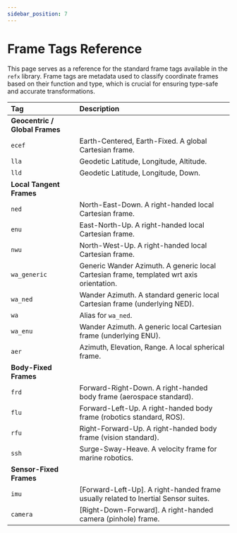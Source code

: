 ```yaml
---
sidebar_position: 7
---
```


# Frame Tags Reference

This page serves as a reference for the standard frame tags available in the `refx` library. Frame tags are metadata used to classify coordinate frames based on their function and type, which is crucial for ensuring type-safe and accurate transformations.

| Tag | Description |
| :--- | :--- |
| **Geocentric / Global Frames** | |
| `ecef` | Earth-Centered, Earth-Fixed. A global Cartesian frame. |
| `lla` | Geodetic Latitude, Longitude, Altitude. |
| `lld` | Geodetic Latitude, Longitude, Down. |
| **Local Tangent Frames** | |
| `ned` | North-East-Down. A right-handed local Cartesian frame. |
| `enu` | East-North-Up. A right-handed local Cartesian frame. |
| `nwu` | North-West-Up. A right-handed local Cartesian frame. |
| `wa_generic` | Generic Wander Azimuth. A generic local Cartesian frame, templated wrt axis orientation. |
| `wa_ned` | Wander Azimuth. A standard generic local Cartesian frame (underlying NED). |
| `wa` | Alias for `wa_ned`. |
| `wa_enu` | Wander Azimuth. A generic local Cartesian frame (underlying ENU). |
| `aer` | Azimuth, Elevation, Range. A local spherical frame. |
| **Body-Fixed Frames** | |
| `frd` | Forward-Right-Down. A right-handed body frame (aerospace standard). |
| `flu` | Forward-Left-Up. A right-handed body frame (robotics standard, ROS). |
| `rfu` | Right-Forward-Up. A right-handed body frame (vision standard). |
| `ssh` | Surge-Sway-Heave. A velocity frame for marine robotics. |
| **Sensor-Fixed Frames** | |
| `imu` | [Forward-Left-Up]. A right-handed frame usually related to Inertial Sensor suites. |
| `camera` | [Right-Down-Forward]. A right-handed camera (pinhole) frame. |